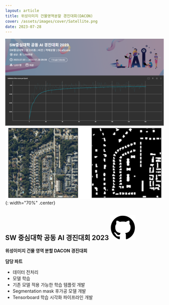```yaml
---
layout: article
title: 위성이미지 건물영역분할 경진대회(DACON)
cover: /assets/images/cover/Satellite.png
date: 2023-07-28
---
```

![](../assets/images/cover/Satellite.png){: width="70%" .center}

## SW 중심대학 공동 AI 경진대회 2023  [<img src="/assets/images/github-40.svg">](https://github.com/devch1013/Satellite-Segmentation-TeamYAI)

**위성이미지 건물 영역 분할 DACON 경진대회**

**담당 파트**
* 데이터 전처리
* 모델 학습
* 기존 모델 적용 가능한 학습 템플릿 개발
* Segmentation mask 후가공 모델 개발
* Tensorboard 학습 시각화 파이프라인 개발
